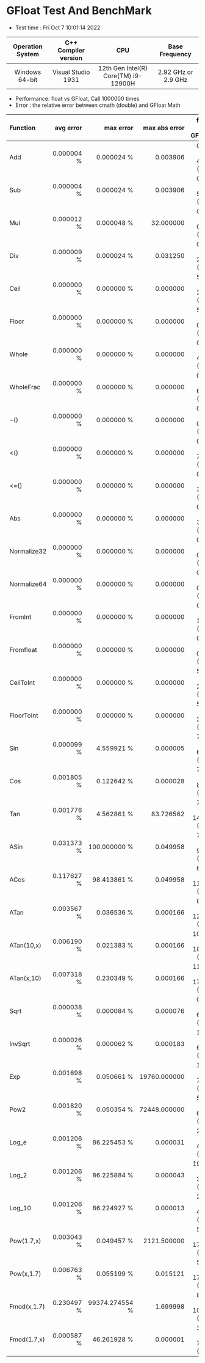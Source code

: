 # GFloat Test And BenchMark
 * Test time : Fri Oct  7 10:01:14 2022

|Operation System| C++ Compiler version |CPU  | Base Frequency  |
|:--:|:--:|:--:|:--:|
|Windows 64-bit|Visual Studio 1931|12th Gen Intel(R) Core(TM) i9-12900H|2.92 GHz or  2.9 GHz |
 * Performance: float vs GFloat,  Call 1000000 times
 * Error : the relative error between cmath (double) and GFloat Math 

|Function| avg error|max error| max abs error|float vs GFloat | float / GFloat |
|:--|--:|--:|--:|--:|--|
|Add         |  0.000004 %|      0.000024 %|      0.003906| 0.47 vs  4.81  (ms)|0.10 |
|Sub         |  0.000004 %|      0.000024 %|      0.003906| 0.42 vs  5.08  (ms)|0.08 |
|Mul         |  0.000012 %|      0.000048 %|     32.000000| 0.43 vs  0.72  (ms)|0.61 |
|Div         |  0.000009 %|      0.000024 %|      0.031250| 0.62 vs  2.07  (ms)|0.30 |
|Ceil        |  0.000000 %|      0.000000 %|      0.000000| 5.59 vs  2.20  (ms)|**2.55** |
|Floor       |  0.000000 %|      0.000000 %|      0.000000| 5.46 vs  0.96  (ms)|**5.66** |
|Whole       |  0.000000 %|      0.000000 %|      0.000000| 0.38 vs  4.15  (ms)|0.09 |
|WholeFrac   |  0.000000 %|      0.000000 %|      0.000000| 0.39 vs  6.16  (ms)|0.06 |
|-()         |  0.000000 %|      0.000000 %|      0.000000| 0.40 vs  0.59  (ms)|0.69 |
|<()         |  0.000000 %|      0.000000 %|      0.000000| 0.42 vs  7.12  (ms)|0.06 |
|<=()        |  0.000000 %|      0.000000 %|      0.000000| 0.42 vs  3.58  (ms)|0.12 |
|Abs         |  0.000000 %|      0.000000 %|      0.000000| 0.33 vs  3.96  (ms)|0.08 |
|Normalize32 |  0.000000 %|      0.000000 %|      0.000000| 0.33 vs  0.89  (ms)|0.38 |
|Normalize64 |  0.000000 %|      0.000000 %|      0.000000| 0.32 vs  0.87  (ms)|0.37 |
|FromInt     |  0.000000 %|      0.000000 %|      0.000000| 0.38 vs  1.08  (ms)|0.35 |
|Fromfloat   |  0.000000 %|      0.000000 %|      0.000000| 0.36 vs  0.41  (ms)|0.90 |
|CeilToInt   |  0.000000 %|      0.000000 %|      0.000000| 5.48 vs  2.33  (ms)|**2.36** |
|FloorToInt  |  0.000000 %|      0.000000 %|      0.000000| 5.77 vs  2.20  (ms)|**2.62** |
|Sin         |  0.000099 %|      4.559921 %|      0.000005| 7.68 vs  6.78  (ms)|**1.13** |
|Cos         |  0.001805 %|      0.122642 %|      0.000028| 7.96 vs  8.14  (ms)|0.98 |
|Tan         |  0.001776 %|      4.562861 %|     83.726562| 7.09 vs 14.02  (ms)|0.51 |
|ASin        |  0.031373 %|    100.000000 %|      0.049958| 7.19 vs  9.18  (ms)|0.78 |
|ACos        |  0.117627 %|     98.413861 %|      0.049958| 6.90 vs 11.83  (ms)|0.58 |
|ATan        |  0.003567 %|      0.036536 %|      0.000166| 8.11 vs 12.81  (ms)|0.63 |
|ATan(10,x)  |  0.006190 %|      0.021383 %|      0.000166|10.66 vs 18.01  (ms)|0.59 |
|ATan(x,10)  |  0.007318 %|      0.230349 %|      0.000166|11.05 vs 17.44  (ms)|0.63 |
|Sqrt        |  0.000038 %|      0.000084 %|      0.000076| 0.61 vs  6.79  (ms)|0.09 |
|InvSqrt     |  0.000026 %|      0.000062 %|      0.000183| 1.22 vs  6.17  (ms)|0.20 |
|Exp         |  0.001698 %|      0.050661 %|  19760.000000| 1.95 vs  7.13  (ms)|0.27 |
|Pow2        |  0.001820 %|      0.050354 %|  72448.000000| 5.11 vs  6.19  (ms)|0.83 |
|Log_e       |  0.001206 %|     86.225453 %|      0.000031| 2.43 vs  4.03  (ms)|0.60 |
|Log_2       |  0.001206 %|     86.225884 %|      0.000043|19.57 vs  3.63  (ms)|**5.39** |
|Log_10      |  0.001206 %|     86.224927 %|      0.000013| 2.53 vs  4.03  (ms)|0.63 |
|Pow(1.7,x)  |  0.003043 %|      0.049457 %|   2121.500000| 5.68 vs 17.40  (ms)|0.33 |
|Pow(x,1.7)  |  0.006763 %|      0.055199 %|      0.015121| 5.85 vs 17.50  (ms)|0.33 |
|Fmod(x,1.7) |  0.230497 %|  99374.274554 %|      1.699998| 8.94 vs 10.80  (ms)|0.83 |
|Fmod(1.7,x) |  0.000587 %|     46.261928 %|      0.000001| 3.74 vs  7.14  (ms)|0.52 |
